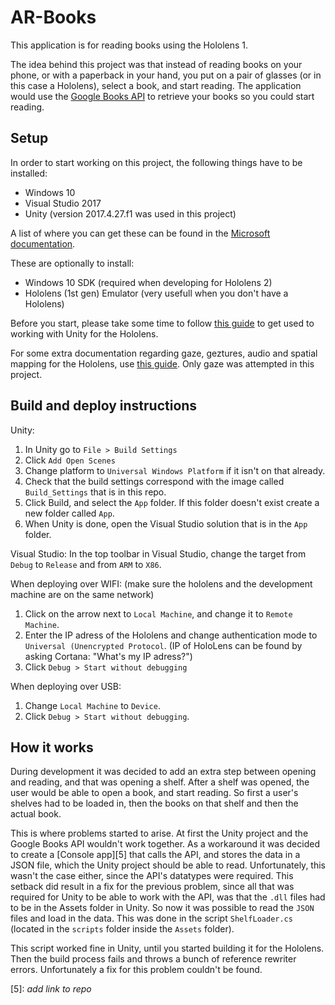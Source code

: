 # AR-Books
This application is for reading books using the Hololens 1.

The idea behind this project was that instead of reading books on your phone, or with a paperback in your hand, 
you put on a pair of glasses (or in this case a Hololens), select a book, and start reading. 
The application would use the [Google Books API][1] to retrieve your books so you could start reading.

## Setup
In order to start working on this project, the following things have to be installed:
* Windows 10
* Visual Studio 2017
* Unity (version 2017.4.27.f1 was used in this project)

A list of where you can get these can be found in the [Microsoft documentation][2].

These are optionally to install:
* Windows 10 SDK (required when developing for Hololens 2)
* Hololens (1st gen) Emulator (very usefull when you don't have a Hololens)

Before you start, please take some time to follow [this guide][3] to get used to working with Unity for the Hololens.

For some extra documentation regarding gaze, geztures, audio and spatial mapping for the Hololens, use [this guide][4]. 
Only gaze was attempted in this project.

## Build and deploy instructions
Unity:
1. In Unity go to `File > Build Settings`
2. Click `Add Open Scenes`
3. Change platform to `Universal Windows Platform` if it isn't on that already.
4. Check that the build settings correspond with the image called `Build_Settings` that is in this repo.
5. Click Build, and select the `App` folder. If this folder doesn't exist create a new folder called `App`.
6. When Unity is done, open the Visual Studio solution that is in the `App` folder.

Visual Studio:
In the top toolbar in Visual Studio, change the target from `Debug` to `Release` and from `ARM` to `X86`.

When deploying over WIFI:
(make sure the hololens and the development machine are on the same network)
1. Click on the arrow next to `Local Machine`, and change it to `Remote Machine`.
2. Enter the IP adress of the Hololens and change authentication mode to `Universal (Unencrypted Protocol`.
(IP of HoloLens can be found by asking Cortana: "What's my IP adress?")
3. Click `Debug > Start without debugging`

When deploying over USB:
1. Change `Local Machine` to `Device`.
2. Click `Debug > Start without debugging`.

## How it works
During development it was decided to add an extra step between opening and reading, and that was opening a shelf. 
After a shelf was opened, the user would be able to open a book, and start reading.
So first a user's shelves had to be loaded in, then the books on that shelf and then the actual book.

This is where problems started to arise. At first the Unity project and the Google Books API wouldn't work together. 
As a workaround it was decided to create a [Console app][5] that calls the API, and stores the data in a JSON file, 
which the Unity project should be able to read. 
Unfortunately, this wasn't the case either, since the API's datatypes were required. 
This setback did result in a fix for the previous problem, since all that was required for Unity to be able to work with the API, was that the `.dll` files had to be in the Assets folder in Unity. So now it was possible to read the `JSON` files and load in the data. 
This was done in the script `ShelfLoader.cs` (located in the `scripts` folder inside the `Assets` folder). 

This script worked fine in Unity, until you started building it for the Hololens. Then the build process fails
and throws a bunch of reference rewriter errors. Unfortunately a fix for this problem couldn't be found.



[1]: https://developers.google.com/books/docs/overview
[2]: https://docs.microsoft.com/en-us/windows/mixed-reality/install-the-tools
[3]: https://docs.microsoft.com/en-us/windows/mixed-reality/holograms-100#chapter-1---create-a-new-project
[4]: https://docs.microsoft.com/en-us/windows/mixed-reality/holograms-101#chapter-1---holo-world
[5]: *add link to repo*
